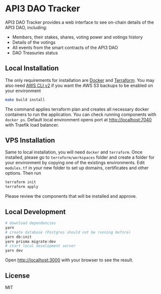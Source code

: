 # API3 DAO Tracker

API3 DAO Tracker provides a web interface to see
on-chain details of the API3 DAO, including:

- Members, their stakes, shares, voting power and votings history
- Details of the votings
- All events from the smart contracts of the API3 DAO
- DAO Treasuries status

## Local Installation

The only requirements for installation are [Docker](https://docs.docker.com/get-docker/)
and [Terraform](https://learn.hashicorp.com/tutorials/terraform/install-cli).
You may also need
[AWS CLI v2](https://docs.aws.amazon.com/cli/latest/userguide/getting-started-install.html)
if you want the AWS S3 backups to be enabled on your environment

```sh
make build install
```

The command applies terraform plan and creates all necessary
docker containers to run the application. You can check running
components with `docker ps`. Default local environment opens
port at [http://localhost:7040](http://localhost:7040) with Traefik load balancer.

## VPS Installation

Same to local installation, you will need `docker` and `terraform`. Once installed,
please go to `terraform/workspaces` folder and create a folder for your environment
by copying one of the existings environments. Edit `modules.tf` in your new folder
to set up domains, certificates and other options. Then run

```sh
terraform init
terraform apply
```

Please review the components that will be installed and approve.

## Local Development

```sh
# download dependencies
yarn
# create database (Postgres should not be running before)
yarn db:init
yarn prisma migrate:dev
# start local development server
yarn dev
```

Open [http://localhost:3000](http://localhost:3000)
with your browser to see the result.

## License

MIT
